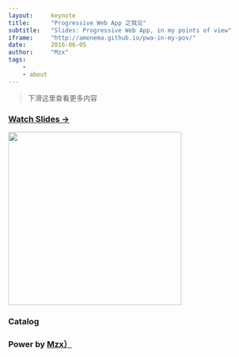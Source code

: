 ```yaml
---
layout:     keynote
title:      "Progressive Web App 之我见"
subtitle:   "Slides: Progressive Web App, in my points of view"
iframe:     "http://amenema.github.io/pwa-in-my-pov/"
date:       2016-06-05
author:     "Mzx"
tags:
    -
    - about
---
```



> 下滑这里查看更多内容


### [Watch Slides → ](https://amenema.github.io)

<img src="https://amenema.github.io/pwa-in-my-pov/attach/qrcode.png" width="350" />

### Catalog

### Power by [Mzx）](http://amenema.github.io)
